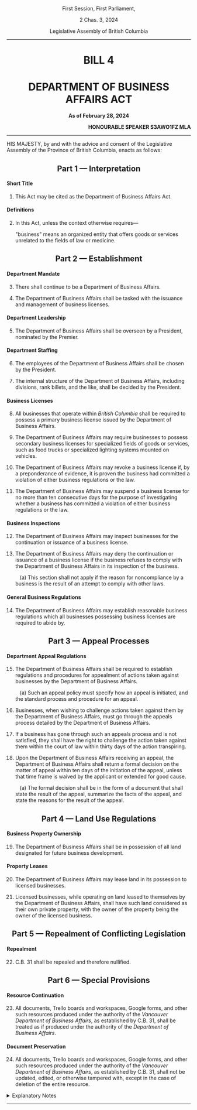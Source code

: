 <div align="center">

First Session, First Parliament,

2 Chas. 3, 2024

Legislative Assembly of British Columbia

<hr/>

<h1>BILL 4</h1>
<h1>DEPARTMENT OF BUSINESS AFFAIRS ACT</h1>

**As of February 28, 2024**

</div>

<div align="right">

**HONOURABLE SPEAKER S3AWO1FZ MLA**<br/>

</div>

<hr/>

HIS MAJESTY, by and with the advice and consent of the Legislative Assembly of the Province of British Columbia, enacts as follows:

<div align="center">
<h2>Part 1 — Interpretation</h2>
</div>

#### Short Title

1. This Act may be cited as the Department of Business Affairs Act.

#### Definitions

2. In this Act, unless the context otherwise requires—
    
    "business" means an organized entity that offers goods or services unrelated to the fields of law or medicine.

<div align="center">
<h2>Part 2 — Establishment</h2>
</div>

#### Department Mandate

3. There shall continue to be a Department of Business Affairs.

4. The Department of Business Affairs shall be tasked with the issuance and management of business licenses.

#### Department Leadership

5. The Department of Business Affairs shall be overseen by a President, nominated by the Premier.

#### Department Staffing

6. The employees of the Department of Business Affairs shall be chosen by the President.

7. The internal structure of the Department of Business Affairs, including divisions, rank billets, and the like, shall be decided by the President.

#### Business Licenses

8. All businesses that operate within *British Columbia* shall be required to possess a primary business license issued by the Department of Business Affairs.

9. The Department of Business Affairs may require businesses to possess secondary business licenses for specialized fields of goods or services, such as food trucks or specialized lighting systems mounted on vehicles.

10. The Department of Business Affairs may revoke a business license if, by a preponderance of evidence, it is proven the business had committed a violation of either business regulations or the law.

11. The Department of Business Affairs may suspend a business license for no more than ten consecutive days for the purpose of investigating whether a business has committed a violation of either business regulations or the law.

#### Business Inspections

12. The Department of Business Affairs may inspect businesses for the continuation or issuance of a business license.

13. The Department of Business Affairs may deny the continuation or issuance of a business license if the business refuses to comply with the Department of Business Affairs in its inspection of the business.

    &nbsp;&nbsp;&nbsp;(a) This section shall not apply if the reason for noncompliance by a business is the result of an attempt to comply with other laws.

#### General Business Regulations

14. The Department of Business Affairs may establish reasonable business regulations which all businesses possessing business licenses are required to abide by.


<div align="center">
<h2>Part 3 — Appeal Processes</h2>
</div>

#### Department Appeal Regulations

15. The Department of Business Affairs shall be required to establish regulations and procedures for appealment of actions taken against businesses by the Department of Business Affairs.

    &nbsp;&nbsp;&nbsp;(a) Such an appeal policy must specify how an appeal is initiated, and the standard process and procedure for an appeal.

16. Businesses, when wishing to challenge actions taken against them by the Department of Business Affairs, must go through the appeals process detailed by the Department of Business Affairs.

17. If a business has gone through such an appeals process and is not satisfied, they shall have the right to challenge the action taken against them within the court of law within thirty days of the action transpiring.

18. Upon the Department of Business Affairs receiving an appeal, the Department of Business Affairs shall return a formal decision on the matter of appeal within ten days of the initiation of the appeal, unless that time frame is waived by the applicant or extended for good cause. 

    &nbsp;&nbsp;&nbsp;(a) The formal decision shall be in the form of a document that shall state the result of the appeal, summarize the facts of the appeal, and state the reasons for the result of the appeal.


<div align="center">
<h2>Part 4 — Land Use Regulations</h2>
</div>

#### Business Property Ownership

19. The Department of Business Affairs shall be in possession of all land designated for future business development.

#### Property Leases

20. The Department of Business Affairs may lease land in its possession to licensed businesses.

21. Licensed businesses, while operating on land leased to themselves by the Department of Business Affairs, shall have such land considered as their own private property, with the owner of the property being the owner of the licensed business.

<div align="center">
<h2>Part 5 — Repealment of Conflicting Legislation</h2>
</div>

#### Repealment

22. C.B. 31 shall be repealed and therefore nullified.


<div align="center">
<h2>Part 6 — Special Provisions</h2>
</div>

#### Resource Continuation

23. All documents, Trello boards and workspaces, Google forms, and other such resources produced under the authority of the *Vancouver Department of Business Affairs*, as established by C.B. 31, shall be treated as if produced under the authority of the *Department of Business Affairs*.

#### Document Preservation

24. All documents, Trello boards and workspaces, Google forms, and other such resources produced under the authority of the *Vancouver Department of Business Affairs*, as established by C.B. 31, shall not be updated, edited, or otherwise tampered with, except in the case of deletion of the entire resource.

<details>
<summary>Explanatory Notes</summary><blockquote>
This section is made in order to ensure that old Vancouver DOBA branded documents are not used in the future, but rather British Columbia DOBA branded documents are used.

</blockquote></details>

<hr/>
<div align="center">
